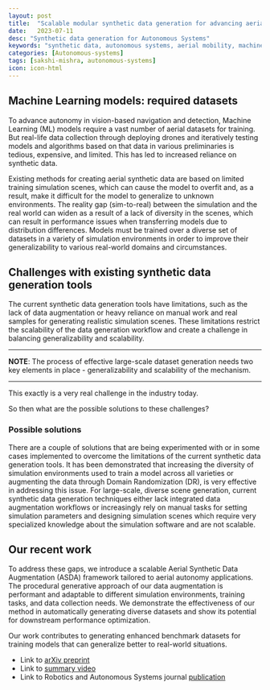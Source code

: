```yaml
---
layout: post
title:  "Scalable modular synthetic data generation for advancing aerial autonomy"
date:   2023-07-11
desc: "Synthetic data generation for Autonomous Systems"
keywords: "synthetic data, autonomous systems, aerial mobility, machine learning"
categories: [Autonomous-systems]
tags: [sakshi-mishra, autonomous-systems]
icon: icon-html
---
```


## Machine Learning models: required datasets
To advance autonomy in vision-based navigation and detection, Machine Learning (ML) models require a vast number of aerial datasets for training. But real-life data collection through deploying drones and iteratively testing models and algorithms based on that data in various preliminaries is tedious, expensive, and limited. This has led to increased reliance on synthetic data.

Existing methods for creating aerial synthetic data are based on limited training simulation scenes, which can cause the model to overfit and, as a result, make it difficult for the model to generalize to unknown environments. The reality gap (sim-to-real) between the simulation and the real world can widen as a result of a lack of diversity in the scenes, which can result in performance issues when transferring models due to distribution differences. Models must be trained over a diverse set of datasets in a variety of simulation environments in order to improve their generalizability to various real-world domains and circumstances.

## Challenges with existing synthetic data generation tools
The current synthetic data generation tools have limitations, such as the lack of data augmentation or heavy reliance on manual work and real samples for generating realistic simulation scenes. These limitations restrict the scalability of the data generation workflow and create a challenge in balancing generalizability and scalability. 

---

**NOTE**:
The process of effective large-scale dataset generation needs two key elements in place - generalizability and scalability of the mechanism. 

---

This exactly is a very real challenge in the industry today.

So then what are the possible solutions to these challenges?

### Possible solutions
There are a couple of solutions that are being experimented with or in some cases implemented to overcome the limitations of the current synthetic data generation tools. It has been demonstrated that increasing the diversity of simulation environments used to train a model across all varieties or augmenting the data through Domain Randomization (DR), is very effective in addressing this issue. For large-scale, diverse scene generation, current synthetic data generation techniques either lack integrated data augmentation workflows or increasingly rely on manual tasks for setting simulation parameters and designing simulation scenes which require very specialized knowledge about the simulation software and are not scalable.

## Our recent work
To address these gaps, we introduce a scalable Aerial Synthetic Data Augmentation (ASDA) framework tailored to aerial autonomy applications. The procedural generative approach of our data augmentation is performant and adaptable to different simulation environments, training tasks, and data collection needs. We demonstrate the effectiveness of our method in automatically generating diverse datasets and show its potential for downstream performance optimization.

Our work contributes to generating enhanced benchmark datasets for training models that can generalize better to real-world situations.
- Link to [arXiv preprint](https://arxiv.org/ftp/arxiv/papers/2211/2211.05335.pdf)
- Link to [summary video](youtube.com/watch?v=eKpOh-K-NfQ)
- Link to Robotics and Autonomous Systems journal [publication](https://www.sciencedirect.com/science/article/abs/pii/S0921889023001033)
